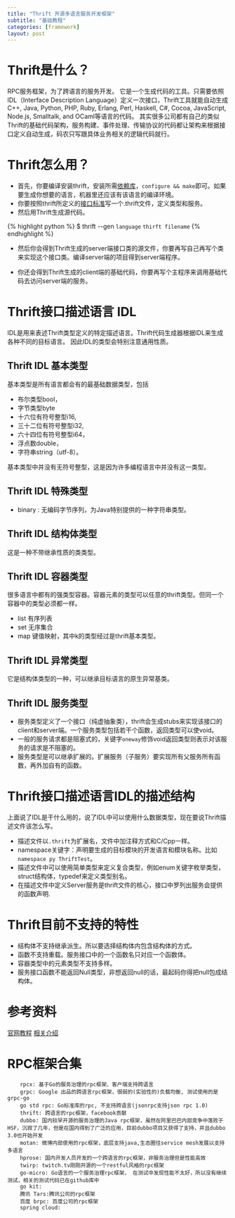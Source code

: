 ```yaml
---
title: "Thrift 开源多语言服务开发框架"
subtitle: "基础教程"
categories: [framework]
layout: post
---
```

# Thrift是什么？
RPC服务框架，为了跨语言的服务开发。
它是一个生成代码的工具。只需要依照IDL（Interface Description Language）定义一次接口，Thrift工具就能自动生成 C++, Java, Python, PHP, Ruby, Erlang, Perl, Haskell, C#, Cocoa, JavaScript, Node.js, Smalltalk, and OCaml等语言的代码。
其实很多公司都有自己的类似Thrift的基础代码架构，服务构建、事件处理、传输协议的代码都让架构来根据接口定义自动生成，码农只写跟具体业务相关的逻辑代码就行。

# Thrift怎么用？

- 首先，你要编译安装thrift，安装所需[依赖库](https://thrift.apache.org/docs/install/)，`configure && make`即可。如果要生成你想要的语言，机器里还应该有该语言的编译环境。
- 你要按照thrift所定义的[接口标准](https://thrift.apache.org/docs/idl)写一个.thrift文件，定义类型和服务。
- 然后用Thrift生成源代码。

{% highlight python %}
$ thrift --gen `language` `thirft filename`
{% endhighlight %}

- 然后你会得到Thrift生成的server端接口类的源文件，你要再写自己再写个类来实现这个接口类。编译server端的项目得到server端程序。

- 你还会得到Thrift生成的client端的基础代码，你要再写个主程序来调用基础代码去访问server端的服务。




# Thrift接口描述语言 IDL
IDL是用来表述Thrift类型定义的特定描述语言。Thrift代码生成器根据IDL来生成各种不同的目标语言。
因此IDL的类型会特别注意通用性质。

## Thrift IDL 基本类型
基本类型是所有语言都会有的最基础数据类型，包括

- 布尔类型bool，
- 字节类型byte
- 十六位有符号整型i16, 
- 三十二位有符号整型i32, 
- 六十四位有符号整型i64，
- 浮点数double，
- 字符串string（utf-8）。

基本类型中并没有无符号整型，这是因为许多编程语言中并没有这一类型。

## Thrift IDL 特殊类型
- binary : 无编码字节序列，为Java特别提供的一种字符串类型。

## Thrift IDL 结构体类型
这是一种不带继承性质的类类型。

## Thrift IDL 容器类型
很多语言中都有的强类型容器。容器元素的类型可以任意的thrift类型。但同一个容器中的类型必须都一样。

- list 有序列表
- set 无序集合
- map 键值映射，其中k的类型经过是thrift基本类型。

## Thrift IDL 异常类型
它是结构体类型的一种，可以继承目标语言的原生异常基类。

## Thrift IDL 服务类型

- 服务类型定义了一个接口（纯虚抽象类），thrift会生成stubs来实现该接口的client和server端。一个服务类型包括若干个函数，返回类型可以使void。
- 一般的服务请求都是阻塞式的，关键字`oneway`修饰void返回类型则表示对该服务的请求是不阻塞的。
- 服务类型是可以继承扩展的。扩展服务（子服务）要实现所有父服务所有函数，再外加自有的函数。


# Thrift接口描述语言IDL的描述结构
上面说了IDL是干什么用的，说了IDL中可以使用什么数据类型，现在要说Thrift描述文件该怎么写。

- 描述文件以`.thrift`为扩展名，文件中加注释方式和C/Cpp一样。
- namespace关键字：声明要生成的目标模块的开发语言和模块名称。比如`namespace py ThriftTest`。
- 描述文件中可以使用简单类型来定义复合类型，例如enum关键字枚举类型，struct结构体，typedef来定义类型别名。
- 在描述文件中定义Server服务是thrift文件的核心，接口中罗列出服务会提供的函数声明.


# Thrift目前不支持的特性

- 结构体不支持继承派生。所以要选择结构体内包含结构体的方式。
- 函数不支持重载。服务接口中的一个函数名只对应一个函数体。
- 容器类型中的元素类型不支持多样。
- 服务接口函数不能返回Null类型，非想返回null的话，最起码你得把null包成结构体。


# 参考资料
[官网教程](https://thrift.apache.org/tutorial/)
[相关介绍](http://jnb.ociweb.com/jnb/jnbJun2009.html)


# RPC框架合集

        rpcx: 基于Go的服务治理的rpc框架、客户端支持跨语言
        grpc: Google 出品的跨语言rpc框架，很弱的(实验性的)负载均衡, 测试使用的是grpc-go
        go std rpc: Go标准库的rpc, 不支持跨语言(jsonrpc支持json rpc 1.0)
        thrift: 跨语言的rpc框架，facebook贡献
        dubbo: 国内较早开源的服务治理的Java rpc框架，虽然在阿里巴巴内部竞争中落败于HSF，沉寂了几年，但是在国内得到了广泛的应用，目前dubbo项目又获得了支持，并且dubbo 3.0也开始开发
        motan: 微博内部使用的rpc框架，底层支持java,生态圈往service mesh发展以支持多语言
        hprose: 国内开发人员开发的一个跨语言的rpc框架，非服务治理但是性能高效
        twirp: twitch.tv刚刚开源的一个restful风格的rpc框架
        go-micro: Go语言的一个服务治理rpc框架， 在测试中发现性能不太好，所以没有继续测试，相关的测试代码已在github库中
        go kit:
        腾讯 Tars:腾讯公司的rpc框架
        百度 brpc: 百度公司的rpc框架
        spring cloud:

